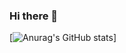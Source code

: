 ### Hi there 👋


<!-- GitHub 统计卡片
   链接：https://github.com/anuraghazra/github-readme-stats/blob/master/docs/readme_cn.md
-->
[![Anurag's GitHub stats](https://github-readme-stats.vercel.app/api?username=fengxi177)]


<!--
**fengxi177/fengxi177** is a ✨ _special_ ✨ repository because its `README.md` (this file) appears on your GitHub profile.

Here are some ideas to get you started:

- 🔭 I’m currently working on ...
- 🌱 I’m currently learning ...
- 👯 I’m looking to collaborate on ...
- 🤔 I’m looking for help with ...
- 💬 Ask me about ...
- 📫 How to reach me: ...
- 😄 Pronouns: ...
- ⚡ Fun fact: ...
-->

